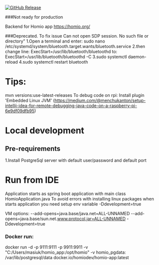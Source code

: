 [![GitHub Release][releases-shield]][releases]

###Not ready for production

Backend for Homio app
https://homio.org/

###Deprecated. To fix issue Can not open SDP session. No such file or directory”
1.Open a terminal and enter: sudo nano /etc/systemd/system/bluetooth.target.wants/bluetooth.service
2.then change line: ExecStart=/usr/lib/bluetooth/bluetoothd
to: ExecStart=/usr/lib/bluetooth/bluetoothd -C
3.sudo systemctl daemon-reload
4.sudo systemctl restart bluetooth

# Tips:

mvn versions:use-latest-releases
To debug code on rpi: Install plugin 'Embedded Linux
JVM' (https://medium.com/@menchukanton/setup-intellij-idea-for-remote-debugging-java-code-on-a-raspberry-pi-6e9df09dfb95)

# Local development

## Pre-requirements

1.Install PostgreSql server with default user/password and default port

# Run from IDE

Application starts as spring boot application with main class HomioApplication.java
To avoid errors with installing linux packages when starts application you need setup env variable -Ddevelopment=true

VM options:
--add-opens=java.base/java.net=ALL-UNNAMED
--add-opens=java.base/sun.net.www.protocol.jar=ALL-UNNAMED
-Ddevelopment=true

[releases-shield]: https://img.shields.io/github/v/release/homiodev/homio-app.svg

[releases]: https://github.com/homiodev/homio-app/releases

### Docker run:

docker run -d -p 9111:9111 -p 9911:9911 -v "C:/Users/masiuk/homio_app:/opt/homio" -v homio_pgdata:
/var/lib/postgresql/data docker.io/homiodev/homio-app:latest
